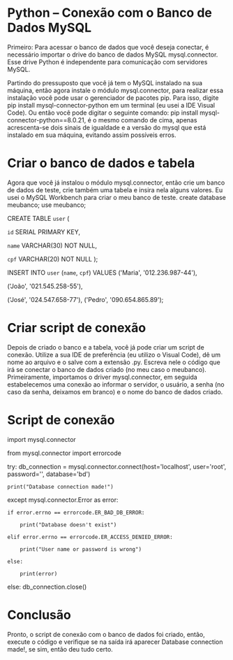 # Python – Conexão com o Banco de Dados MySQL

Primeiro: Para acessar o banco de dados que você deseja conectar, é necessário importar o drive do banco de dados MySQL mysql.connector. Esse drive Python é independente para comunicação com servidores MySQL. 

Partindo do pressuposto que você já tem o MySQL instalado na sua máquina, então agora instale o módulo mysql.connector, para realizar essa instalação você pode usar o gerenciador de pacotes pip. Para isso, digite pip install mysql-connector-python em um terminal (eu usei a IDE Visual Code). Ou então você pode digitar o seguinte comando:  pip install mysql-connector-python==8.0.21, é o mesmo comando de cima, apenas acrescenta-se dois sinais de igualdade e a versão do mysql que está instalado em sua máquina, evitando assim possíveis erros. 

# Criar o banco de dados e tabela
 
Agora que você já instalou o módulo mysql.connector, então crie um banco de dados de teste, crie também uma tabela e insira nela alguns valores. Eu usei o MySQL Workbench para criar o meu banco de teste. 
create database meubanco;
use meubanco;

CREATE TABLE `user` (

  `id` SERIAL PRIMARY KEY,
  
  `name` VARCHAR(30) NOT NULL,
  
  `cpf` VARCHAR(20) NOT NULL );
  
INSERT INTO `user` (`name`, `cpf`) VALUES ('Maria', '012.236.987-44'), 

('João', '021.545.258-55'),

('José', '024.547.658-77'), ('Pedro', '090.654.865.89');

 # Criar script de conexão

Depois de criado o banco e a tabela, você já pode criar um script de conexão. Utilize a sua IDE de preferência (eu utilizo o Visual Code), dê um nome ao arquivo e o salve com a extensão .py. Escreva nele o código que irá se conectar o banco de dados criado (no meu caso o meubanco). Primeiramente, importamos o driver mysql.connector, em seguida estabelecemos uma conexão ao informar o servidor, o usuário, a senha (no caso da senha, deixamos em branco) e o nome do banco de dados criado. 

# Script de conexão

import mysql.connector

from mysql.connector import errorcode

try:
	db_connection = mysql.connector.connect(host='localhost', user='root', password='', database='bd')
	
	print("Database connection made!")

except mysql.connector.Error as error:
	
	if error.errno == errorcode.ER_BAD_DB_ERROR:
	
		print("Database doesn't exist")
		
	elif error.errno == errorcode.ER_ACCESS_DENIED_ERROR:
	
		print("User name or password is wrong")
		
	else:
	
		print(error)
		
else:
	db_connection.close()

# Conclusão

Pronto, o script de conexão com o banco de dados foi criado, então, execute o código e verifique se na saída irá aparecer Database connection made!, se sim, então deu tudo certo. 
